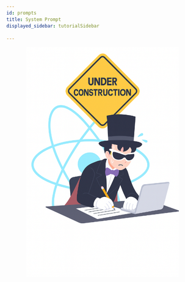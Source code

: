 ```yaml
---
id: prompts
title: System Prompt
displayed_sidebar: tutorialSidebar

---
```



<p align="center">
  <img src="/img/construction.png" alt="construction" width="400"/>
</p>